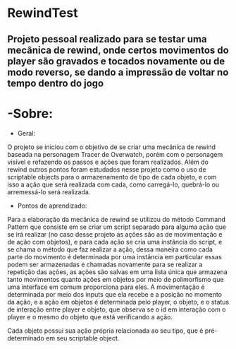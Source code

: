 # RewindTest
## Projeto pessoal realizado para se testar uma mecânica de rewind, onde certos movimentos do player são gravados e tocados novamente ou de modo reverso, se dando a impressão de voltar no tempo dentro do jogo

-Sobre:
=====================================

- Geral:

O projeto se iniciou com o objetivo de se criar uma mecânica de rewind baseada na personagem Tracer de Overwatch, porém com o personagem visível e refazendo os passos e ações que foram realizados. Além do rewind outros pontos foram estudados nesse projeto como o uso de scriptable objects para o armazenamento de tipo de cada objeto, e com isso a ação que será realizada com cada, como carregá-lo, quebrá-lo ou arremessá-lo será realizada.

- Pontos de aprendizado:

Para a elaboração da mecânica de rewind se utilizou do método Command Pattern que consiste em se criar um script separado para alguma ação que se irá realizar (no caso desse projeto as ações são as de movimentação e de ação com objetos), e para cada ação se cria uma instância do script, e se chama o método que faz realizar a ação, dessa maneira como cada parte do movimento é determinada por uma instância em particular essas podem ser armazenadas e chamadas novamente para se realizar a repetição das ações, as ações são salvas em uma lista única que armazena tanto movimentos quanto ações em objetos por meio de polimorfismo que uma interface em comum proporciona para eles. A movimentação é determinada por meio dos inputs que ela recebe e a posição no momento da ação, e a ação em objetos é determinada pelo player, o objeto, e o status de interação entre player e objeto, que observa se o id em interação com o player e o mesmo do objeto que está verificando a ação.

Cada objeto possui sua ação própria relacionada ao seu tipo, que é pré-determinado em seu scriptable object.

